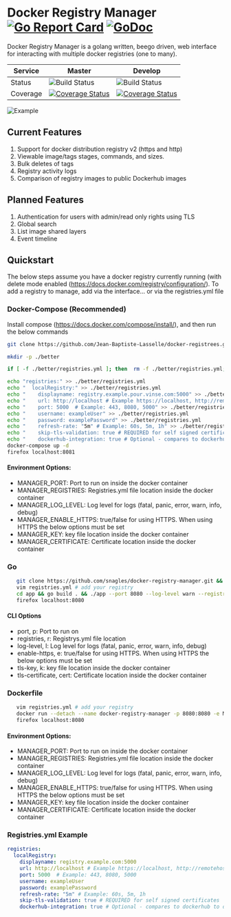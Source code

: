 
# Docker Registry Manager [![Go Report Card](https://goreportcard.com/badge/github.com/snagles/docker-registry-manager)](https://goreportcard.com/report/github.com/snagles/docker-registry-manager) [![GoDoc](https://godoc.org/github.com/snagles/docker-registry-manager?status.svg)](https://godoc.org/github.com/snagles/docker-registry-manager)  

Docker Registry Manager is a golang written, beego driven, web interface for interacting with multiple docker registries (one to many).

| Service   |  Master  | Develop  |   
|---|---|---|
| Status   | ![Build Status](https://travis-ci.org/snagles/docker-registry-manager.svg?branch=master)  | ![Build Status](https://travis-ci.org/snagles/docker-registry-manager.svg?branch=develop)   |
| Coverage  | [![Coverage Status](https://codecov.io/gh/snagles/docker-registry-manager/branch/master/graph/badge.svg)](https://codecov.io/gh/snagles/docker-registry-manager)  | [![Coverage Status](https://codecov.io/gh/snagles/docker-registry-manager/branch/develop/graph/badge.svg)](https://codecov.io/gh/snagles/docker-registry-manager)  |

![Example](https://github.com/snagles/resources/blob/master/docker-registry-manager-updated.gif)

## Current Features
 1. Support for docker distribution registry v2 (https and http)
 2. Viewable image/tags stages, commands, and sizes.
 3. Bulk deletes of tags
 4. Registry activity logs
 5. Comparison of registry images to public Dockerhub images

## Planned Features
 1. Authentication for users with admin/read only rights using TLS
 2. Global search
 3. List image shared layers
 4. Event timeline

## Quickstart
 The below steps assume you have a docker registry currently running (with delete mode enabled (https://docs.docker.com/registry/configuration/). To add a registry to manage, add via the interface... or via the registries.yml file

### Docker-Compose (Recommended)
 Install compose (https://docs.docker.com/compose/install/), and then run the below commands

 ```bash
git clone https://github.com/Jean-Baptiste-Lasselle/docker-registrees.git && cd docker-registrees 

mkdir -p ./better

if [ -f ./better/registries.yml ]; then  rm -f ./better/registries.yml;fi;

echo "registries:" >> ./better/registries.yml
echo "  localRegistry:" >> ./better/registries.yml
echo "    displayname: registry.example.pour.vinse.com:5000" >> ./better/registries.yml
echo "    url: http://localhost # Example https://localhost, http://remotehost.com" >> ./better/registries.yml
echo "    port: 5000  # Example: 443, 8080, 5000" >> ./better/registries.yml
echo "    username: exampleUser" >> ./better/registries.yml
echo "    password: examplePassword" >> ./better/registries.yml
echo "    refresh-rate: "5m" # Example: 60s, 5m, 1h" >> ./better/registries.yml
echo "    skip-tls-validation: true # REQUIRED for self signed certificates" >> ./better/registries.yml
echo "    dockerhub-integration: true # Optional - compares to dockerhub to determine if image up to date" >> ./better/registries.yml
docker-compose up -d
firefox localhost:8081
  ```

#### Environment Options:
 - MANAGER_PORT: Port to run on inside the docker container
 - MANAGER_REGISTRIES: Registries.yml file location inside the docker container
 - MANAGER_LOG_LEVEL: Log level for logs (fatal, panic, error, warn, info, debug)
 - MANAGER_ENABLE_HTTPS: true/false for using HTTPS. When using HTTPS the below options must be set
 - MANAGER_KEY: key file location inside the docker container
 - MANAGER_CERTIFICATE: Certificate location inside the docker container

### Go
 ```bash
    git clone https://github.com/snagles/docker-registry-manager.git && cd docker-registry-manager
    vim registries.yml # add your registry
    cd app && go build . && ./app --port 8080 --log-level warn --registries "../registries.yml"
    firefox localhost:8080
 ```

#### CLI Options
  - port, p: Port to run on
  - registries, r: Registrys.yml file location
  - log-level, l: Log level for logs (fatal, panic, error, warn, info, debug)
  - enable-https, e: true/false for using HTTPS. When using HTTPS the below options must be set
  - tls-key, k: key file location inside the docker container
  - tls-certificate, cert: Certificate location inside the docker container

### Dockerfile
 ```bash
    vim registries.yml # add your registry
    docker run --detach --name docker-registry-manager -p 8080:8080 -e MANAGER_PORT=8080 -e MANAGER_REGISTRIES=/app/registries.yml -e MANAGER_LOG_LEVEL=warn docker-registry-manager
    firefox localhost:8080
 ```

#### Environment Options:
- MANAGER_PORT: Port to run on inside the docker container
- MANAGER_REGISTRIES: Registries.yml file location inside the docker container
- MANAGER_LOG_LEVEL: Log level for logs (fatal, panic, error, warn, info, debug)
- MANAGER_ENABLE_HTTPS: true/false for using HTTPS. When using HTTPS the below options must be set
- MANAGER_KEY: key file location inside the docker container
- MANAGER_CERTIFICATE: Certificate location inside the docker container

### Registries.yml Example
```yml
registries:
  localRegistry:
    displayname: registry.example.com:5000
    url: http://localhost # Example https://localhost, http://remotehost.com
    port: 5000  # Example: 443, 8080, 5000
    username: exampleUser
    password: examplePassword
    refresh-rate: "5m" # Example: 60s, 5m, 1h
    skip-tls-validation: true # REQUIRED for self signed certificates
    dockerhub-integration: true # Optional - compares to dockerhub to determine if image up to date
```
